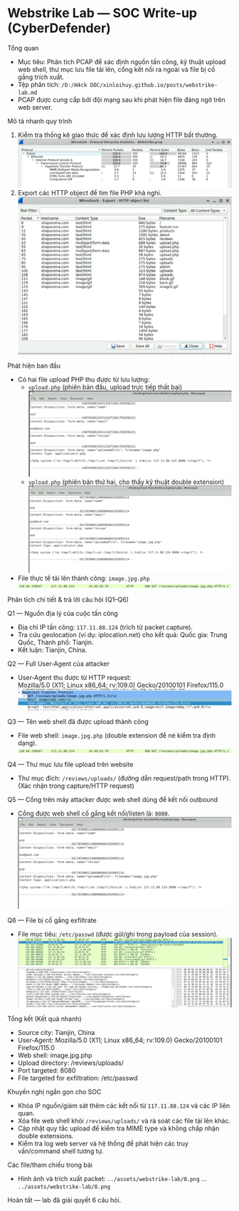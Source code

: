 # Webstrike Lab — SOC Write-up (CyberDefender)

Tổng quan
- Mục tiêu: Phân tích PCAP để xác định nguồn tấn công, kỹ thuật upload web shell, thư mục lưu file tải lên, cổng kết nối ra ngoài và file bị cố gắng trích xuất.
- Tệp phân tích: `/D:/H4ck DOC/xinloihuy.github.io/posts/webstrike-lab.md`
- PCAP được cung cấp bởi đội mạng sau khi phát hiện file đáng ngờ trên web server.

Mô tả nhanh quy trình
1. Kiểm tra thống kê giao thức để xác định lưu lượng HTTP bất thường.
    ![image](../assets/webstrike-lab/1.png)
2. Export các HTTP object để tìm file PHP khả nghi.
    ![image](../assets/webstrike-lab/2.png)

Phát hiện ban đầu
- Có hai file upload PHP thu được từ lưu lượng:
  - `upload.php` (phiên bản đầu, upload trực tiếp thất bại)
     ![image](../assets/webstrike-lab/3.png)
  - `upload.php` (phiên bản thứ hai, cho thấy kỹ thuật double extension)
     ![image](../assets/webstrike-lab/4.png)
- File thực tế tải lên thành công: `image.jpg.php`
  ![image](../assets/webstrike-lab/5.png)

Phân tích chi tiết & trả lời câu hỏi (Q1–Q6)

Q1 — Nguồn địa lý của cuộc tấn công  
- Địa chỉ IP tấn công: `117.11.88.124` (trích từ packet capture).  
- Tra cứu geolocation (ví dụ: iplocation.net) cho kết quả: Quốc gia: Trung Quốc, Thành phố: Tianjin.  
- Kết luận: Tianjin, China.

Q2 — Full User‑Agent của attacker  
- User‑Agent thu được từ HTTP request:  
  Mozilla/5.0 (X11; Linux x86_64; rv:109.0) Gecko/20100101 Firefox/115.0  
  ![image](../assets/webstrike-lab/7.png)

Q3 — Tên web shell đã được upload thành công  
- File web shell: `image.jpg.php` (double extension để né kiểm tra định dạng).  
  ![image](../assets/webstrike-lab/5.png)

Q4 — Thư mục lưu file upload trên website  
- Thư mục đích: `/reviews/uploads/` (đường dẫn request/path trong HTTP).  
  (Xác nhận trong capture/HTTP request)

Q5 — Cổng trên máy attacker được web shell dùng để kết nối outbound  
- Cổng được web shell cố gắng kết nối/listen là: `8080`.  
  ![image](../assets/webstrike-lab/4.png)

Q6 — File bị cố gắng exfiltrate  
- File mục tiêu: `/etc/passwd` (được gửi/ghi trong payload của session).  
  ![image](../assets/webstrike-lab/8.png)

Tổng kết (Kết quả nhanh)
- Source city: Tianjin, China  
- User‑Agent: Mozilla/5.0 (X11; Linux x86_64; rv:109.0) Gecko/20100101 Firefox/115.0  
- Web shell: image.jpg.php  
- Upload directory: /reviews/uploads/  
- Port targeted: 8080  
- File targeted for exfiltration: /etc/passwd

Khuyến nghị ngắn gọn cho SOC
- Khóa IP nguồn/giám sát thêm các kết nối từ `117.11.88.124` và các IP liên quan.  
- Xóa file web shell khỏi `/reviews/uploads/` và rà soát các file tải lên khác.  
- Cập nhật quy tắc upload để kiểm tra MIME type và không chấp nhận double extensions.  
- Kiểm tra log web server và hệ thống để phát hiện các truy vấn/command shell tương tự.  

Các file/tham chiếu trong bài
- Hình ảnh và trích xuất packet: `../assets/webstrike-lab/0.png` … `../assets/webstrike-lab/8.png`

Hoàn tất — lab đã giải quyết 6 câu hỏi.
